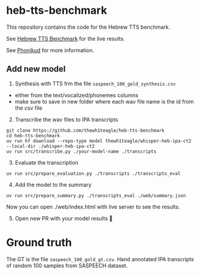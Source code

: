 # heb-tts-benchmark

This repository contains the code for the Hebrew TTS benchmark.

See [Hebrew TTS Benchmark](https://thewh1teagle.github.io/heb-tts-benchmark) for the live results.


See [Phonikud](https://phonikud.github.io) for more information.

## Add new model

1. Synthesis with TTS frm the file `saspeech_100_gold_synthesis.csv` 

- either from the text/vocalized/phonemes columns
- make sure to save in new folder where each wav file name is the id from the csv file

2. Transcribe the wav files to IPA transcripts

```console
git clone https://github.com/thewh1teagle/heb-tts-benchmark
cd heb-tts-benchmark
uv run hf download --repo-type model thewh1teagle/whisper-heb-ipa-ct2 --local-dir ./whisper-heb-ipa-ct2
uv run src/transcribe.py ./your-model-name ./transcripts
```

3. Evaluate the transcription

```console
uv run src/prepare_evaluation.py ./transcripts ./transcripts_eval
```

4. Add the model to the summary
```console
uv run src/prepare_summary.py ./transcripts_eval ./web/summary.json
```

Now you can open ./web/index.html with live server to see the results.

5. Open new PR with your model results 🎉

# Ground truth

The GT is the file `saspeech_100_gold_gt.csv`.
Hand annotated IPA transcripts of random 100 samples from SASPEECH dataset.